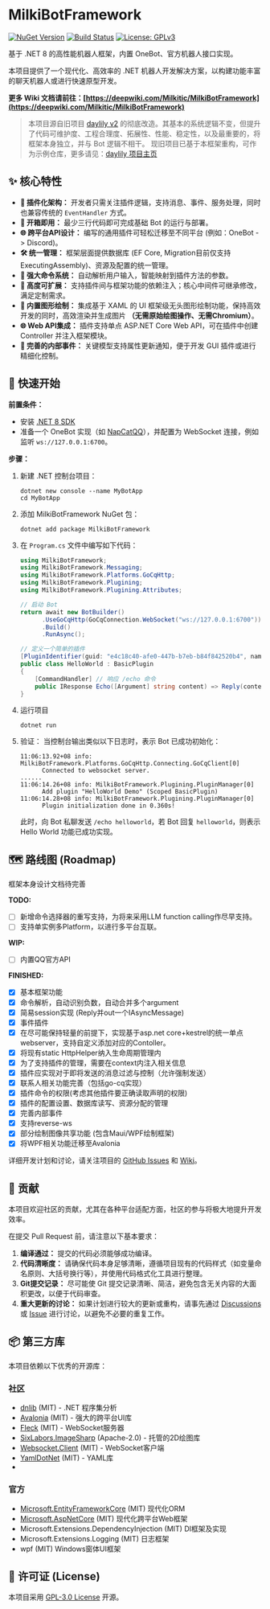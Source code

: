 # MilkiBotFramework

[![NuGet Version](https://img.shields.io/nuget/v/MilkiBotFramework.svg?style=flat-square)](https://www.nuget.org/packages/MilkiBotFramework/)
[![Build Status](https://img.shields.io/github/actions/workflow/status/Milkitic/MilkiBotFramework/pr-build-check.yml?branch=main&style=flat-square)](https://github.com/Milkitic/MilkiBotFramework/actions)
[![License: GPLv3](https://img.shields.io/badge/License-GPLv3-yellow.svg?style=flat-square)](https://opensource.org/licenses/MIT)

基于 .NET 8 的高性能机器人框架，内置 OneBot、官方机器人接口实现。

本项目提供了一个现代化、高效率的 .NET 机器人开发解决方案，以构建功能丰富的聊天机器人或进行快速原型开发。

**更多 Wiki 文档请前往：[https://deepwiki.com/Milkitic/MilkiBotFramework](https://deepwiki.com/Milkitic/MilkiBotFramework)**

> 本项目源自旧项目 [daylily v2](https://github.com/Milkitic/daylily/tree/archived/v2) 的彻底改造。其基本的系统逻辑不变，但提升了代码可维护度、工程合理度、拓展性、性能、稳定性，以及最重要的，将框架本身独立，并与 Bot 逻辑不相干。
> 现旧项目已基于本框架重构，可作为示例仓库，更多请见：[daylily 项目主页](https://github.com/Milkitic/daylily)

## ✨ 核心特性

*   **🔌 插件化架构：** 开发者只需关注插件逻辑，支持消息、事件、服务处理，同时也兼容传统的 `EventHandler` 方式。
*   **🚀 开箱即用：** 最少三行代码即可完成基础 Bot 的运行与部署。
*   **🌐 跨平台API设计：** 编写的通用插件可轻松迁移至不同平台 (例如：OneBot -> Discord)。
*   **🛠️ 统一管理：** 框架层面提供数据库 (EF Core, Migration目前仅支持ExecutingAssembly)、资源及配置的统一管理。
*   **💬 强大命令系统：** 自动解析用户输入，智能映射到插件方法的参数。
*   **🔧 高度可扩展：** 支持插件间与框架功能的依赖注入；核心中间件可继承修改，满足定制需求。
*   **🎨 内置图形绘制：** 集成基于 XAML 的 UI 框架级无头图形绘制功能，保持高效开发的同时，高效渲染并生成图片 **（无需原始绘图操作、无需Chromium）**。
*   **🌐 Web API集成：** 插件支持单点 ASP.NET Core Web API，可在插件中创建 Controller 并注入框架模块。
*   **🔔 完善的内部事件：** 关键模型支持属性更新通知，便于开发 GUI 插件或进行精细化控制。

## 🚀 快速开始

**前置条件：**
*   安装 [.NET 8 SDK](https://dotnet.microsoft.com/download/dotnet/8.0)
*   准备一个 OneBot 实现（如 [NapCatQQ](https://github.com/NapNeko/NapCatQQ)），并配置为 WebSocket 连接，例如监听 `ws://127.0.0.1:6700`。

**步骤：**

1. 新建 .NET 控制台项目：
    ```pwsh
    dotnet new console --name MyBotApp
    cd MyBotApp
    ```

2. 添加 MilkiBotFramework NuGet 包：
    ```pwsh
    dotnet add package MilkiBotFramework
    ```
    
3. 在 `Program.cs` 文件中编写如下代码：

    ```cs
    using MilkiBotFramework;
    using MilkiBotFramework.Messaging;
    using MilkiBotFramework.Platforms.GoCqHttp;
    using MilkiBotFramework.Plugining;
    using MilkiBotFramework.Plugining.Attributes;

    // 启动 Bot
    return await new BotBuilder()
          .UseGoCqHttp(GoCqConnection.WebSocket("ws://127.0.0.1:6700")) // 配置连接 OneApi
          .Build()
          .RunAsync();

    // 定义一个简单的插件
    [PluginIdentifier(guid: "e4c18c40-afe0-447b-b7eb-b84f842520b4", name: "HelloWorld Demo")]
    public class HelloWorld : BasicPlugin
    {
        [CommandHandler] // 响应 /echo 命令
        public IResponse Echo([Argument] string content) => Reply(content); // 回复接收到的内容
    }
    ```

4. 运行项目
    ```pwsh
    dotnet run
    ```

5.  验证：
    当控制台输出类似以下日志时，表示 Bot 已成功初始化：
    ```
    11:06:13.92+08 info: MilkiBotFramework.Platforms.GoCqHttp.Connecting.GoCqClient[0]
          Connected to websocket server.
    ......
    11:06:14.26+08 info: MilkiBotFramework.Plugining.PluginManager[0]
          Add plugin "HelloWorld Demo" (Scoped BasicPlugin)
    11:06:14.28+08 info: MilkiBotFramework.Plugining.PluginManager[0]
          Plugin initialization done in 0.360s!
    ```
    此时，向 Bot 私聊发送 `/echo helloworld`，若 Bot 回复 `helloworld`，则表示 Hello World 功能已成功实现。

## 🗺️ 路线图 (Roadmap)

框架本身设计文档待完善

**TODO:**
- [ ] 新增命令选择器的重写支持，为将来采用LLM function calling作尽早支持。
- [ ] 支持单实例多Platform，以进行多平台互联。
 
**WIP:**
- [ ] 内置QQ官方API

**FINISHED:**
- [x] 基本框架功能
- [x] 命令解析，自动识别负数，自动合并多个argument
- [x] 简易session实现 (Reply并out一个IAsyncMessage)
- [x] 事件插件
- [x] 在尽可能保持轻量的前提下，实现基于asp.net core+kestrel的统一单点webserver，支持自定义添加对应的Contoller。
- [x] 将现有static HttpHelper纳入生命周期管理内
- [x] 为了支持插件的管理，需要在context内注入相关信息
- [x] 插件应实现对于即将发送的消息过滤与控制（允许强制发送）
- [x] 联系人相关功能完善（包括go-cq实现）
- [x] 插件命令的权限(考虑其他插件要正确读取声明的权限)
- [x] 插件的配置设置、数据库读写、资源分配的管理
- [x] 完善内部事件
- [x] 支持reverse-ws
- [x] 部分绘制图像共享功能 (包含Maui/WPF绘制框架)
- [x] 将WPF相关功能迁移至Avalonia

详细开发计划和讨论，请关注项目的 [GitHub Issues](https://github.com/Milkitic/MilkiBotFramework/issues) 和 [Wiki](https://deepwiki.com/Milkitic/MilkiBotFramework)。

## 🤝 贡献

本项目欢迎社区的贡献，尤其在各种平台适配方面，社区的参与将极大地提升开发效率。

在提交 Pull Request 前，请注意以下基本要求：
1.  **编译通过：** 提交的代码必须能够成功编译。
2.  **代码清晰度：** 请确保代码本身足够清晰，遵循项目现有的代码样式（如变量命名原则、大括号换行等），并使用代码格式化工具进行整理。
3.  **Git提交记录：** 尽可能使 Git 提交记录清晰、简洁，避免包含无关内容的大面积更改，以便于代码审查。
4.  **重大更新的讨论：** 如果计划进行较大的更新或重构，请事先通过 [Discussions](https://github.com/Milkitic/MilkiBotFramework/discussions) 或 [Issue](https://github.com/Milkitic/MilkiBotFramework/issues) 进行讨论，以避免不必要的重复工作。

## 📦 第三方库

本项目依赖以下优秀的开源库：

### 社区
* [dnlib](https://github.com/0xd4d/dnlib) (MIT) - .NET 程序集分析
* [Avalonia](https://github.com/AvaloniaUI/Avalonia) (MIT) - 强大的跨平台UI库
* [Fleck](https://github.com/statianzo/Fleck) (MIT) - WebSocket服务器
* [SixLabors.ImageSharp](https://github.com/SixLabors/ImageSharp) (Apache-2.0) - 托管的2D绘图库
* [Websocket.Client](https://github.com/Marfusios/websocket-client) (MIT) - WebSocket客户端
* [YamlDotNet](https://github.com/aaubry/YamlDotNet) (MIT) - YAML库
* 
### 官方
* [Microsoft.EntityFrameworkCore](https://github.com/dotnet/efcore) (MIT) 现代化ORM
* [Microsoft.AspNetCore](https://github.com/dotnet/aspnetcore) (MIT) 现代化跨平台Web框架
* Microsoft.Extensions.DependencyInjection (MIT) DI框架及实现
* Microsoft.Extensions.Logging (MIT) 日志框架
* wpf (MIT) Windows窗体UI框架


## 📄 许可证 (License)
本项目采用 [GPL-3.0 License](https://opensource.org/license/gpl-3-0) 开源。
